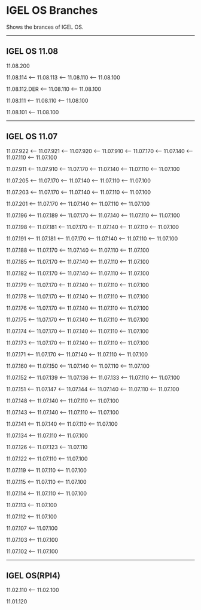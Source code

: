 # IGEL OS Branches

Shows the brances of IGEL OS.

----

## IGEL OS 11.08

11.08.200

11.08.114 <-- 11.08.113 <-- 11.08.110 <-- 11.08.100

11.08.112.DER <-- 11.08.110 <-- 11.08.100

11.08.111 <-- 11.08.110 <-- 11.08.100

11.08.101 <-- 11.08.100

----

## IGEL OS 11.07

11.07.922 <-- 11.07.921 <-- 11.07.920 <-- 11.07.910 <-- 11.07.170 <-- 11.07.140 <-- 11.07.110 <-- 11.07.100

11.07.911 <-- 11.07.910 <-- 11.07.170 <-- 11.07.140 <-- 11.07.110 <-- 11.07.100

11.07.205 <-- 11.07.170 <-- 11.07.140 <-- 11.07.110 <-- 11.07.100

11.07.203 <-- 11.07.170 <-- 11.07.140 <-- 11.07.110 <-- 11.07.100

11.07.201 <-- 11.07.170 <-- 11.07.140 <-- 11.07.110 <-- 11.07.100

11.07.196 <-- 11.07.189 <-- 11.07.170 <-- 11.07.140 <-- 11.07.110 <-- 11.07.100

11.07.198 <-- 11.07.181 <-- 11.07.170 <-- 11.07.140 <-- 11.07.110 <-- 11.07.100

11.07.191 <-- 11.07.181 <-- 11.07.170 <-- 11.07.140 <-- 11.07.110 <-- 11.07.100

11.07.188 <-- 11.07.170 <-- 11.07.140 <-- 11.07.110 <-- 11.07.100

11.07.185 <-- 11.07.170 <-- 11.07.140 <-- 11.07.110 <-- 11.07.100

11.07.182 <-- 11.07.170 <-- 11.07.140 <-- 11.07.110 <-- 11.07.100

11.07.179 <-- 11.07.170 <-- 11.07.140 <-- 11.07.110 <-- 11.07.100

11.07.178 <-- 11.07.170 <-- 11.07.140 <-- 11.07.110 <-- 11.07.100

11.07.176 <-- 11.07.170 <-- 11.07.140 <-- 11.07.110 <-- 11.07.100

11.07.175 <-- 11.07.170 <-- 11.07.140 <-- 11.07.110 <-- 11.07.100

11.07.174 <-- 11.07.170 <-- 11.07.140 <-- 11.07.110 <-- 11.07.100

11.07.173 <-- 11.07.170 <-- 11.07.140 <-- 11.07.110 <-- 11.07.100

11.07.171 <-- 11.07.170 <-- 11.07.140 <-- 11.07.110 <-- 11.07.100

11.07.160 <-- 11.07.150 <-- 11.07.140 <-- 11.07.110 <-- 11.07.100

11.07.152 <-- 11.07.139 <-- 11.07.136 <-- 11.07.133 <-- 11.07.110 <-- 11.07.100

11.07.151 <-- 11.07.147 <-- 11.07.144 <-- 11.07.140 <-- 11.07.110 <-- 11.07.100

11.07.148 <-- 11.07.140 <-- 11.07.110 <-- 11.07.100

11.07.143 <-- 11.07.140 <-- 11.07.110 <-- 11.07.100

11.07.141 <-- 11.07.140 <-- 11.07.110 <-- 11.07.100

11.07.134 <-- 11.07.110 <-- 11.07.100

11.07.126 <-- 11.07.123 <-- 11.07.110

11.07.122 <-- 11.07.110 <-- 11.07.100

11.07.119 <-- 11.07.110 <-- 11.07.100

11.07.115 <-- 11.07.110 <-- 11.07.100

11.07.114 <-- 11.07.110 <-- 11.07.100

11.07.113 <-- 11.07.100

11.07.112 <-- 11.07.100

11.07.107 <-- 11.07.100

11.07.103 <-- 11.07.100

11.07.102 <-- 11.07.100

----

## IGEL OS(RPI4)  

11.02.110 <-- 11.02.100

11.01.120
